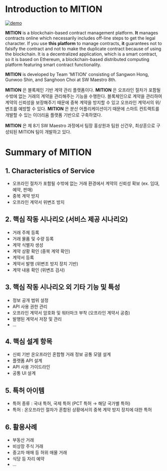 # Introduction to MITION

[![demo](https://j.gifs.com/0V9YOX.gif)](https://youtu.be/ilk7K1mLcOY)

__MITION__ is a blockchain-based contract management platform. __It__ manages contracts online which necessarily includes off-line steps to get the legal character. If you use __this platform__ to manage contracts, __it__ guarantees not to falsify the contract and not to make the duplicate contract because of using the blockchain. It is a decentralized application, which is a smart contract, so it is based on Ethereum, a blockchain-based distributed computing platform featuring smart contract functionality.

__MITION__ is developed by Team 'MITION' consisting of Sangwon Hong, Gunwoo Shin, and Sanghoon Choi at SW Maestro 8th.

__MITION__ 은 블록체인 기반 계약 관리 플랫폼이다. __MITION__ 은 오프라인 절차가 포함될 수밖에 없는 거래의 계약을 관리해주는 기능을 수행한다. 블록체인으로 계약을 관리하여 계약의 신뢰성을 보장해주기 때문에 중복 계약을 방지할 수 있고 오프라인 계약서의 위/변조를 예방할 수 있다. __MITION__ 은 분산 어플리케이션이기 때문에 스마트 컨트랙트를 개발할 수 있는 이더리움 플랫폼 기반으로 구축하였다.

__MITION__ 은 제 8기 SW Maestro 과정에서 팀장 홍상원과 팀원 신건우, 최상훈으로 구성되된 MITION 팀이 개발하고 있다.

# Summary of MITION
## 1. Characteristics of Service
- 오프라인 절차가 포함될 수밖에 없는 거래 환경에서 계약의 신뢰성 확보 (ex. 임대, 예약, 판매)
- 중복 계약 방지
- 오프라인 계약서 위변조 방지

## 2. 핵심 작동 시나리오 (서비스 제공 시나리오)
- 거래 주체 등록
- 거래 물품 및 수량 등록
- 계약 식별자 생성
- 계약 상황 확인 (중복 계약 확인)
- 계약서 등록
- 계약서 발행 (위변조 방지 장치 기반)
- 계약 내용 확인 (위변조 검사)

## 3. 핵심 작동 시나리오 외 기타 기능 및 특성
- 정보 공개 범위 설정
- API 사용 권한 관리
- 오프라인 계약서 암호화 및 워터마크 부착 (오프라인 계약서 공증)
- 발행된 계약서 저장 및 관리
- ...

## 4. 핵심 설계 항목
- 신뢰 기반 온오프라인 혼합형 거래 정보 공통 모델 설계
- 플랫폼 API 설계
- API 사용 가이드라인
- 공통 UI 설계

## 5. 특허 아이템
- 특허 종류 : 국내 특허, 국제 특허 (PCT 특허 → 해당 국가별 특허)
- 특허 : 온오프라인 절차가 혼합된 상황에서의 중복 계약 방지 장치에 대한 특허

## 6. 활용사례
- 부동산 거래
- 비상장 주식 거래
- 중고차 매매 등 허위 매물 거래
- 식당 등 자리 예약
- ...
